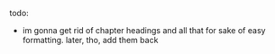 todo:
* im gonna get rid of chapter headings and all that for sake of easy formatting. later, tho, add them back